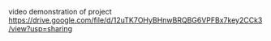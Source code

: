video demonstration of project
https://drive.google.com/file/d/12uTK7OHyBHnwBRQBG6VPFBx7key2CCk3/view?usp=sharing
